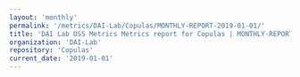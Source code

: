 ```yaml
---
layout: 'monthly'
permalink: '/metrics/DAI-Lab/Copulas/MONTHLY-REPORT-2019-01-01/'
title: 'DAI Lab OSS Metrics Metrics report for Copulas | MONTHLY-REPORT-2019-01-01'
organization: 'DAI-Lab'
repository: 'Copulas'
current_date: '2019-01-01'
---
```

